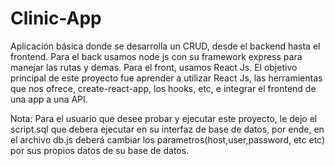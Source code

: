 # Clinic-App
Aplicación básica donde se desarrolla un CRUD, desde el backend hasta el frontend.
Para el back usamos node js con su framework express para manejar las rutas y demas. Para el front, 
usamos React Js.
El objetivo principal  de este proyecto fue aprender a utilizar React Js, las herramientas que nos ofrece,
create-react-app, los hooks, etc, e integrar el frontend de una app a una API.

Nota: Para el usuario que desee probar y ejecutar este proyecto, le dejo el script.sql que debera ejecutar
en su interfaz de base de datos, por ende, en el archivo db.js deberá cambiar los parametros(host,user,password, etc etc) por
sus propios datos de su base de datos.


